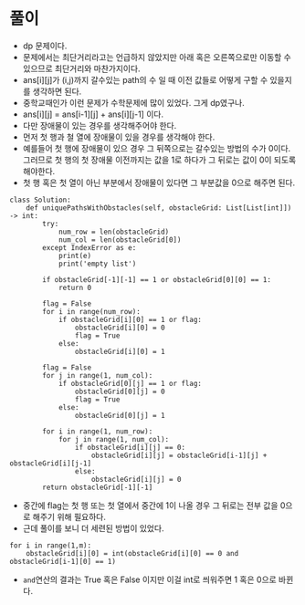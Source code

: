 

# 풀이
- dp 문제이다.
- 문제에서는 최단거리라고는 언급하지 않았지만 아래 혹은 오른쪽으로만 이동할 수 있으므로 최단거리와 마찬가지이다.
- ans[i][j]가 (i,j)까지 갈수있는 path의 수 일 때 이전 값들로 어떻게 구할 수 있을지를 생각하면 된다.
- 중학교때인가 이런 문제가 수학문제에 많이 있었다. 그게 dp였구나.
- ans[i][j] = ans[i-1][j] + ans[i][j-1] 이다.
- 다만 장애물이 있는 경우를 생각해주어야 한다.
- 먼저 첫 행과 철 열에 장애물이 있을 경우를 생각해야 한다.
- 예를들어  첫 행에 장애물이 있으 경우 그 뒤쪽으로는 갈수있는 방법의 수가 0이다. 그러므로 첫 행의 첫 장애물 이전까지는 값을 1로 하다가
 그 뒤로는 값이 0이 되도록 해야한다.
- 첫 행 혹은 첫 열이 아닌 부분에서 장애물이 있다면 그 부분값을 0으로 해주면 된다.
```python3
class Solution:
    def uniquePathsWithObstacles(self, obstacleGrid: List[List[int]]) -> int:
        try:
            num_row = len(obstacleGrid)
            num_col = len(obstacleGrid[0])
        except IndexError as e:
            print(e)
            print('empty list')
        
        if obstacleGrid[-1][-1] == 1 or obstacleGrid[0][0] == 1:
            return 0
        
        flag = False
        for i in range(num_row):
            if obstacleGrid[i][0] == 1 or flag:
                obstacleGrid[i][0] = 0
                flag = True
            else:
                obstacleGrid[i][0] = 1
        
        flag = False
        for j in range(1, num_col):
            if obstacleGrid[0][j] == 1 or flag:
                obstacleGrid[0][j] = 0
                flag = True
            else:
                obstacleGrid[0][j] = 1
        
        for i in range(1, num_row):
            for j in range(1, num_col):
                if obstacleGrid[i][j] == 0:
                    obstacleGrid[i][j] = obstacleGrid[i-1][j] + obstacleGrid[i][j-1]
                else:
                    obstacleGrid[i][j] = 0
        return obstacleGrid[-1][-1]
```
- 중간에 flag는 첫 행 또는 첫 열에서 중간에 1이 나올 경우 그 뒤로는 전부 값을 0으로 해주기 위해 필요하다.
- 근데 풀이를 보니 더 세련된 방법이 있었다.
```python3
for i in range(1,m):
    obstacleGrid[i][0] = int(obstacleGrid[i][0] == 0 and obstacleGrid[i-1][0] == 1)
```
- `and`연산의 결과는 True 혹은 False 이지만 이걸 int로 씌워주면 1 혹은 0으로 바뀐다.
